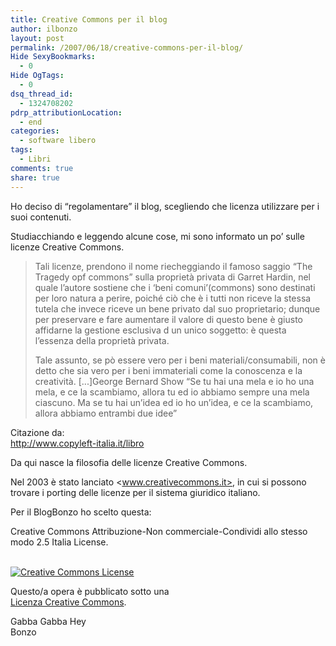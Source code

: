 ```yaml
---
title: Creative Commons per il blog
author: ilbonzo
layout: post
permalink: /2007/06/18/creative-commons-per-il-blog/
Hide SexyBookmarks:
  - 0
Hide OgTags:
  - 0
dsq_thread_id:
  - 1324708202
pdrp_attributionLocation:
  - end
categories:
  - software libero
tags:
  - Libri
comments: true
share: true
---
```

Ho deciso di &#8220;regolamentare&#8221; il blog, scegliendo che licenza utilizzare per i suoi contenuti.

Studiacchiando e leggendo alcune cose, mi sono informato un po&#8217; sulle licenze Creative Commons.

> Tali licenze, prendono il nome riecheggiando il famoso saggio &#8220;The Tragedy opf commons&#8221; sulla proprietà privata di Garret Hardin, nel quale l&#8217;autore sostiene che i &#8216;beni comuni&#8217;(commons) sono destinati per loro natura a perire, poiché ciò che è i tutti non riceve la stessa tutela che invece riceve un bene privato dal suo proprietario; dunque per preservare e fare aumentare il valore di questo bene è giusto affidarne la gestione esclusiva d un unico soggetto: è questa l&#8217;essenza della proprietà privata.
>
> Tale assunto, se pò essere vero per i beni materiali/consumabili, non è detto che sia vero per i beni immateriali come la conoscenza e la creatività. [...]George Bernard Show &#8220;Se tu hai una mela e io ho una mela, e ce la scambiamo, allora tu ed io abbiamo sempre una mela ciascuno. Ma se tu hai un&#8217;idea ed io ho un&#8217;idea, e ce la scambiamo, allora abbiamo entrambi due idee&#8221;

Citazione da:  
<http://www.copyleft-italia.it/libro>

Da qui nasce la filosofia delle licenze Creative Commons.

Nel 2003 è stato lanciato <www.creativecommons.it>, in cui si possono trovare i porting delle licenze per il sistema giuridico italiano.

Per il BlogBonzo ho scelto questa:

Creative Commons Attribuzione-Non commerciale-Condividi allo stesso modo 2.5 Italia License.

<a rel="license" href="http://creativecommons.org/licenses/by-nc-sa/2.5/it/"><br /> <img alt="Creative Commons License" style="border-width:0" src="http://i.creativecommons.org/l/by-nc-sa/2.5/it/88x31.png" /><br /> </a>  

Questo/a opera è pubblicato sotto una  
<a rel="license" href="http://creativecommons.org/licenses/by-nc-sa/2.5/it/">Licenza Creative Commons</a>.

Gabba Gabba Hey  
Bonzo

<div class='kindleWidget kindleLight' >

</div>
